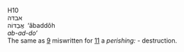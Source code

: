 H10  
אבדּה  
אֲבַדּוֹה ‎ ‘ăbaddôh  
*ab-ad-do‘*  
The same as [9](h0009) miswritten for [11](h0011) a *perishing: -*
destruction.  
